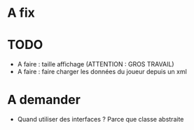 # A fix


# TODO
- A faire : taille affichage (ATTENTION : GROS TRAVAIL)
- A faire : faire charger les données du joueur depuis un xml


# A demander
- Quand utiliser des interfaces ? Parce que classe abstraite